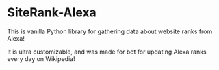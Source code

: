 # SiteRank-Alexa
This is vanilla Python library for gathering data about website ranks from Alexa!

It is ultra customizable, and was made for bot for updating Alexa ranks every day on Wikipedia!

